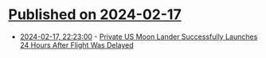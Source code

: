 # [Published on 2024-02-17](index.md)

* [2024-02-17, 22:23:00](https://soylentnews.org/article.pl?sid=24/02/16/1812231&from=rss) - [Private US Moon Lander Successfully Launches 24 Hours After Flight Was Delayed](https://soylentnews.org/article.pl?sid=24/02/16/1812231&from=rss)
